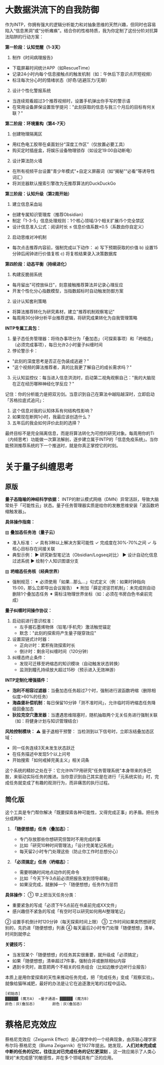 # 大数据洪流下的自我防御


作为INTP，你拥有强大的逻辑分析能力和对抽象思维的天然兴趣，但同时也容易陷入“信息黑洞”或“分析瘫痪”。结合你的性格特质，我为你定制了这份分阶对抗算法陷阱的行动方案：

**第一阶段：认知觉醒（1-3天）**

1. 制作《时间病理报告》

- 下载屏幕时间统计APP（如RescueTime）
- 记录24小时内每个信息接触点的触发机制（如：午休后下意识点开短视频）
- 标注每次分心时的情绪状态（好奇/逃避压力/无聊）

2. 设计个性化警报系统

- 当连续观看超过3个推荐视频时，设置手机弹出你手写的警示语
- 在常用设备屏保设置哲学提问："此刻获取的信息与我三个月后的目标有何关联？"

**第二阶段：环境重构（第4-7天）**

1. 创建物理隔离区

- 用红色电工胶带在桌面划分“深度工作区”（仅放置必要工具）
- 购买定时插座盒，将娱乐设备物理锁存（如设定19:00自动断电）

2. 设计算法防火墙

- 在所有视频平台设置"青少年模式"+自定义屏蔽词（如“揭秘”“必看”等诱导性词汇）
- 将浏览器默认搜索引擎改为无推荐算法的DuckDuckGo

**第三阶段：认知升级（第2周开始）**

1. 建立信息采血站

- 创建专属知识管理库（推荐Obsidian）
- 制定「1-3-5」信息处理规则：1个核心领域/3个相关扩展/5个完全禁区
- 设计信息准入公式：阅读时长 ≤ 信息价值系数×0.5（系数由你自定义）

2. 启动思维对冲机制

- 每次点击推荐内容前，强制完成以下动作：
  a) 写下预期获取的价值
  b) 设置15分钟后闹钟进行价值复核
  c) 将复核结果录入决策数据库

**第四阶段：动态平衡（持续进化）**

1. 构建反脆弱系统

- 每月留出"可控放纵日"，刻意接触推荐算法并记录心理反应
- 开发个性化分心指数模型，当指数超标时自动触发防御方案

2. 设计认知套利策略

- 将算法推荐转化为研究素材，建立"推荐机制观察笔记"
- 每周用30分钟分析平台推荐逻辑，将研究成果转化为自我管理策略

**INTP专属工具包：**

1. 量子态任务管理器：将待办事项分为「叠加态」（可探索事项）和「坍缩态」（必须完成事项），每日允许2小时量子纠缠时间
2. 悖论警示卡：

- "此刻的深度思考是否正在伪装成逃避？"
- "这个视频的算法推荐者，真的比我更了解自己的成长需求吗？"

3. 元认知监控仪：每当进入信息洪流时，启动第二视角观察自己："我的大脑现在正在经历哪种神经化学反应？"

记住：你的分析能力是把双刃剑。当意识到自己在算法中越陷越深时，立即启动「苏格拉底式追问」：

1. 这个信息对我的认知体系有何结构性影响？
2. 如果现在断网1小时，我最应该创造什么？
3. 五年后的我会如何评价此刻的选择？

最终目标不是完全隔离信息，而是将算法转化为可控的研究对象。每周用你的Ti（内倾思考）功能做一次算法解剖，逐步建立属于INTP的「信息免疫系统」。当你能预测推荐系统的下一个推送时，就是你真正掌控它的时刻。


# 关于量子纠缠思考

## 原版

**量子态隐喻的神经科学依据：**
INTP的默认模式网络（DMN）异常活跃，导致大脑常处于「可能性云」状态。量子任务管理器实质是给你的发散思维安装「波函数坍缩触发器」。

**具体操作指南：**

▨ **叠加态任务池（量子云）**

- 准入标准：
  ✓ 具有3种以上解决方案可能性
  ✓ 完成度在30%-70%之间
  ✓ 与核心目标存在间接关联
- 典型示例：
  ▶ 研究新型笔记法（Obsidian/Logseq对比）
  ▶ 设计自动化信息过滤系统
  ▶ 绘制个人知识图谱分支

▨ **坍缩态任务核（经典世界）**

- 强制规范：
  ✦ 必须使用「如果...那么...」句式定义（例：如果时钟指向15:00，那么立即导出会议报告）
  ✦ 附加「薛定谔惩罚机制」：未完成则自动删除1个叠加态任务
  ✦ 需标注物理世界坐标（如：必须在书房白色书桌前完成）

**量子纠缠时间操作协议：**

1. 启动前进行意识校准：
   - 左手握石墨烯物体（铅笔/手机壳）激活触觉锚定
   - 默念："此刻的探索将产生量子隧穿效应"
2. 设置双链式计时器：
   - 正向计时：累积有效探索时长
   - 倒计时：剩余可纠缠时间（120分钟）
3. 纠缠态终止条件：
   - 发现可迁移至坍缩态的知识模块（自动触发状态转换）
   - 监测到瞳孔持续放大超过15秒（预示进入无效神游）

**INTP定制化增强插件：**

- **泡利不相容过滤器**：当叠加态任务超过7个时，强制进行波函数坍缩（删除相似度>60%的任务）
- **海森堡补偿机制**：每日保留10分钟「测不准时间」，允许临时将坍缩态任务降级回叠加态
- **狄拉克空穴激发器**：当遭遇思维阻塞时，随机抽取两个无关任务进行强制关联（如：将健身计划与知识管理结合）

**风险控制模块：**
⚠️ 量子退相干预警：
当检测到以下信号时，立即冻结叠加态区域：

- 同一任务连续3天未发生状态跃迁
- 在任务描述中发现5个以上问号
- 开始搜索「如何戒掉完美主义」相关词条

这个系统的精妙之处在于：它允许INTP用研究"任务管理系统"本身带来的多巴胺，来驱动实际任务的推进。当你意识到自己其实是在进行「元系统实验」时，完成任务就变成了有趣的观测行为，而非痛苦的执行过程。

## 简化版

这个工具是专门帮你解决「既要探索各种可能性，又得完成正事」的矛盾。把任务分成两种：

1. **「随便想想」任务（叠加态）：**

   - 专门存放那些你想研究但暂时不用完成的事
   - 比如「研究10种时间管理法」「设计完美笔记系统」
   - 每天留2小时专门处理这些（防止你工作时总想分心）
2. **「必须搞定」任务（坍缩态）：**

   - 需要明确时间地点动作的死命令
   - 比如「今天下午3点前必须把报告发到领导邮箱」
   - 如果没完成，就删掉一个「随便想想」任务作为惩罚

**具体操作：**
① 早上把当天任务分类：

- 重要紧急的写成「必须下午5点前在书桌前完成XX文件」
- 感兴趣但不紧急的写成「有空时可以研究如何用AI整理笔记」

② 设置手机倒计时120分钟（每天探索时间上限）
③ 工作时间如果突然想研究别的，先扔进「随便想想」列表
④ 每天最后2小时专门处理「随便想想」清单，时间到就停止

**关键技巧：**

- 当发现某个「随便想想」的任务其实很重要，就升级成「必须搞定」
- 如果「随便想想」清单超过7件事，强制合并或删除相似内容
- 遇到卡壳时，故意把两个不相关的任务组合（比如边散步边听行业报告）

本质上是用你爱探索的天性来推动任务完成，把「完成任务」变成「观察实验」。就像给猫咪减肥，最好的办法是让它在追逐激光笔的过程中运动。

```
[初始态]  
▓▓▓▓▓▓ (魔方A)  ←量子通道→ ▓▓▓▓▓▓ (魔方B)  
颜色：灰(叠加态)        颜色：灰(叠加态)
```

# 蔡格尼克效应

蔡格尼克效应（Zeigarnik Effect）是心理学中的一个经典现象，由苏联心理学家布尔玛·蔡格尼克（Bluma Zeigarnik）在1927年提出。她发现， **人们对未完成或中断的任务的记忆，往往比对已完成任务的记忆更深刻** 。这一效应揭示了人类心理对“未完成感”的敏感性，并在多个领域具有广泛的应用。
